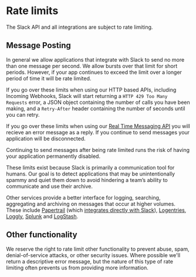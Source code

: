 # Rate limits

The Slack API and all integrations are subject to rate limiting.

## Message Posting

In general we allow applications that integrate with Slack to send no more than one message per second. We allow bursts over that limit for short periods. However, if your app continues to exceed the limit over a longer period of time it will be rate limited.

If you go over these limits when using our HTTP based APIs, including Incoming Webhooks, Slack will start returning a `HTTP 429 Too Many Requests` error, a JSON object containing the number of calls you have been making, and a `Retry-After` header containing the number of seconds until you can retry.

If you go over these limits when using our [Real Time Messaging API](/rtm) you will recieve an error message as a reply. If you continue to send messages your application will be disconnected.

Continuing to send messages after being rate limited runs the risk of having your application permanently disabled.

These limits exist because Slack is primarily a communication tool for humans. Our goal is to detect applications that may be unintentionally spammy and quiet them down to avoid hindering a team’s ability to communicate and use their archive.

Other services provide a better interface for logging, searching, aggregating and archiving on messages that occur at higher volumes. These include [Papertrail](https://papertrailapp.com/) (which [integrates directly with Slack](https://my.slack.com/services/new/papertrail)), [Logentries](https://logentries.com/), [Loggly](https://www.loggly.com/), [Splunk](http://www.splunk.com/) and [LogStash](http://logstash.net/).

## Other functionality

We reserve the right to rate limit other functionality to prevent abuse, spam, denial-of-service attacks, or other security issues. Where possible we'll return a descriptive error message, but the nature of this type of rate limiting often prevents us from providing more information.
